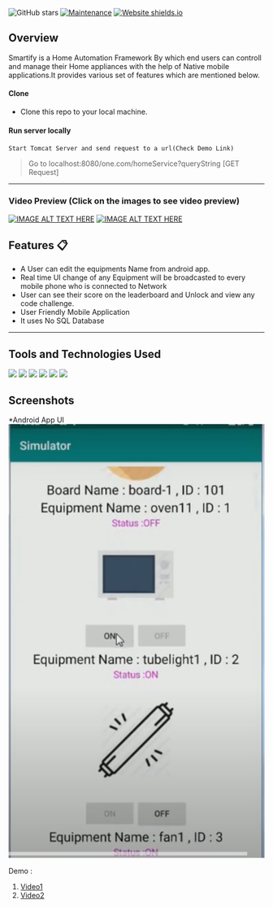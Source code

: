 ![GitHub stars](https://img.shields.io/github/stars/saksham2105/smarthome) 
[![Maintenance](https://img.shields.io/badge/maintained-yes-green.svg)](https://github.com/saksham2105/smarthome/commits/master)
[![Website shields.io](https://img.shields.io/badge/website-up-yellow)]()

## Overview
Smartify is a Home Automation Framework By which end users can controll and manage their Home appliances with the help of Native mobile applications.It provides various set of features which are mentioned below.

#### Clone

- Clone this repo to your local machine.

#### Run server locally

```shell
Start Tomcat Server and send request to a url(Check Demo Link)
```
> Go to localhost:8080/one.com/homeService?queryString [GET Request]

---

### Video Preview (Click on the images to see video preview)
[![IMAGE ALT TEXT HERE](https://i9.ytimg.com/vi/FAOR90fjsno/maxresdefault.jpg?time=1626518400000&sqp=CIDnyocG&rs=AOn4CLACqyZfIa8AZZ_CoXCQIeDXWZikXA)](https://www.youtube.com/watch?v=FAOR90fjsno)
[![IMAGE ALT TEXT HERE](https://i9.ytimg.com/vi/FAOR90fjsno/maxresdefault.jpg?time=1626518400000&sqp=CIDnyocG&rs=AOn4CLACqyZfIa8AZZ_CoXCQIeDXWZikXA)](https://www.youtube.com/watch?v=6ZmIYYKV3MM)

## Features 📋
* A User can edit the equipments Name from android app.
* Real time UI change of any Equipment will be broadcasted to every mobile phone who is connected to Network
* User can see their score on the leaderboard and Unlock and view any code challenge.
* User Friendly Mobile Application
* It uses No SQL Database
---
## Tools and Technologies Used 
![](https://img.shields.io/badge/Java%20For%20Android-%3C%2F%3E-blueviolet) ![](https://img.shields.io/badge/Java%20J2EE-%3C%2F%3E-yellow) ![](https://img.shields.io/badge/Android%20Studio-%3C%2F%3E-yellow) ![](https://img.shields.io/badge/Web%20Sockets-%3C%2F%3E-yellow) ![](https://img.shields.io/badge/Java%20Swing%20For%20Simulation-%3C%2F%3E-yellow) ![](https://img.shields.io/badge/C%20C++%20For%20Network%20Programming%20in%20IOT-%3C%2F%3E-blueviolet)

## Screenshots
*Android App UI<img src="android_app.png">


Demo :
1. [Video1](https://youtu.be/FAOR90fjsno)
2. [Video2](https://youtu.be/6ZmIYYKV3MM)
